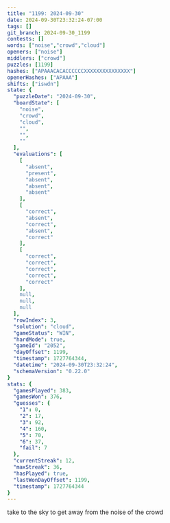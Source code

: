 ```yaml
---
title: "1199: 2024-09-30"
date: 2024-09-30T23:32:24-07:00
tags: []
git_branch: 2024-09-30_1199
contests: []
words: ["noise","crowd","cloud"]
openers: ["noise"]
middlers: ["crowd"]
puzzles: [1199]
hashes: ["APAAACACACCCCCCXXXXXXXXXXXXXXX"]
openerHashes: ["APAAA"]
shifts: ["iswdn"]
state: {
  "puzzleDate": "2024-09-30",
  "boardState": [
    "noise",
    "crowd",
    "cloud",
    "",
    "",
    ""
  ],
  "evaluations": [
    [
      "absent",
      "present",
      "absent",
      "absent",
      "absent"
    ],
    [
      "correct",
      "absent",
      "correct",
      "absent",
      "correct"
    ],
    [
      "correct",
      "correct",
      "correct",
      "correct",
      "correct"
    ],
    null,
    null,
    null
  ],
  "rowIndex": 3,
  "solution": "cloud",
  "gameStatus": "WIN",
  "hardMode": true,
  "gameId": "2052",
  "dayOffset": 1199,
  "timestamp": 1727764344,
  "datetime": "2024-09-30T23:32:24",
  "schemaVersion": "0.22.0"
}
stats: {
  "gamesPlayed": 383,
  "gamesWon": 376,
  "guesses": {
    "1": 0,
    "2": 17,
    "3": 92,
    "4": 160,
    "5": 70,
    "6": 37,
    "fail": 7
  },
  "currentStreak": 12,
  "maxStreak": 36,
  "hasPlayed": true,
  "lastWonDayOffset": 1199,
  "timestamp": 1727764344
}
---
```

<!-- more -->
take to the sky to get away from the noise of the crowd
